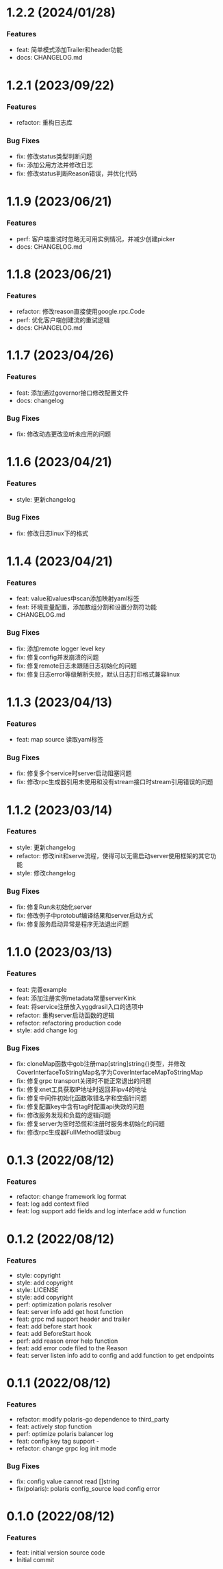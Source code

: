 # 1.2.2 (2024/01/28)

### Features

- feat: 简单模式添加Trailer和header功能
- docs: CHANGELOG.md

# 1.2.1 (2023/09/22)

### Features

- refactor: 重构日志库

### Bug Fixes

- fix: 修改status类型判断问题
- fix: 添加公用方法并修改日志
- fix: 修改status判断Reason错误，并优化代码

# 1.1.9 (2023/06/21)

### Features

- perf: 客户端重试时忽略无可用实例情况，并减少创建picker
- docs: CHANGELOG.md

# 1.1.8 (2023/06/21)

### Features

- refactor: 修改reason直接使用google.rpc.Code
- perf: 优化客户端创建流的重试逻辑
- docs: CHANGELOG.md

# 1.1.7 (2023/04/26)

### Features

- feat: 添加通过governor接口修改配置文件
- docs: changelog

### Bug Fixes

- fix: 修改动态更改监听未应用的问题

# 1.1.6 (2023/04/21)

### Features

- style: 更新changelog

### Bug Fixes

- fix: 修改日志linux下的格式

# 1.1.4 (2023/04/21)

### Features

- feat: value和values中scan添加映射yaml标签
- feat: 环境变量配置，添加数组分割和设置分割符功能
- CHANGELOG.md

### Bug Fixes

- fix: 添加remote logger level key
- fix: 修复config并发崩溃的问题
- fix: 修复remote日志未跟随日志初始化的问题
- fix: 修复日志error等级解析失败，默认日志打印格式兼容linux

# 1.1.3 (2023/04/13)

### Features

- feat: map source 读取yaml标签

### Bug Fixes

- fix: 修复多个service时server启动阻塞问题
- fix: 修改rpc生成器引用未使用和没有stream接口时stream引用错误的问题

# 1.1.2 (2023/03/14)

### Features

- style: 更新changelog
- refactor: 修改init和serve流程，使得可以无需启动server使用框架的其它功能
- style: 修改changelog

### Bug Fixes

- fix: 修复Run未初始化server
- fix: 修改例子中protobuf编译结果和server启动方式
- fix: 修复服务启动异常是程序无法退出问题

# 1.1.0 (2023/03/13)

### Features

- feat: 完善example
- feat: 添加注册实例metadata常量serverKink
- feat: 将service注册放入yggdrasil入口的选项中
- refactor: 重构server启动函数的逻辑
- refactor: refactoring production code
- style: add change log

### Bug Fixes

- fix: cloneMap函数中gob注册map[string]string{}类型，并修改CoverInterfaceToStringMap名字为CoverInterfaceMapToStringMap
- fix: 修复grpc transport关闭时不能正常退出的问题
- fix: 修复xnet工具获取IP地址时返回非ipv4的地址
- fix: 修复中间件初始化函数取错名字和空指针问题
- fix: 修复配置key中含有tag时配置api失效的问题
- fix: 修改服务发现和负载的逻辑问题
- fix: 修复server为空时恐慌和注册时服务未初始化的问题
- fix: 修改rpc生成器FullMethod错误bug

# 0.1.3 (2022/08/12)

### Features

- refactor: change framework log format
- feat: log add context filed
- feat: log support add fields and log interface add w function

# 0.1.2 (2022/08/12)

### Features

- style: copyright
- style: add copyright
- style: LICENSE
- style: add copyright
- perf: optimization polaris resolver
- feat: server info add get host function
- feat: grpc md support header and trailer
- feat: add before start hook
- feat: add BeforeStart hook
- perf: add reason error help function
- feat: add error code filed to the Reason
- feat: server listen info add to config and add function to get endpoints

# 0.1.1 (2022/08/12)

### Features

- refactor: modify polaris-go dependence to third_party
- feat: actively stop function
- perf: optimize polaris balancer log
- feat: config key tag support -
- refactor: change grpc log init mode

### Bug Fixes

- fix: config value cannot read []string
- fix(polaris): polaris config_source load config error

# 0.1.0 (2022/08/12)

### Features

- feat: initial version source code
- Initial commit
